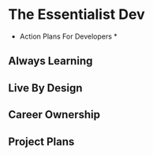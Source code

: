 # The Essentialist Dev
* Action Plans For Developers *

## Always Learning

## Live By Design

## Career Ownership

## Project Plans
